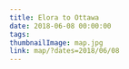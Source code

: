 ```yaml
---
title: Elora to Ottawa 
date: 2018-06-08 00:00:00
tags:
thumbnailImage: map.jpg
link: map/?dates=2018/06/08
---
```

<!-- excerpt -->

